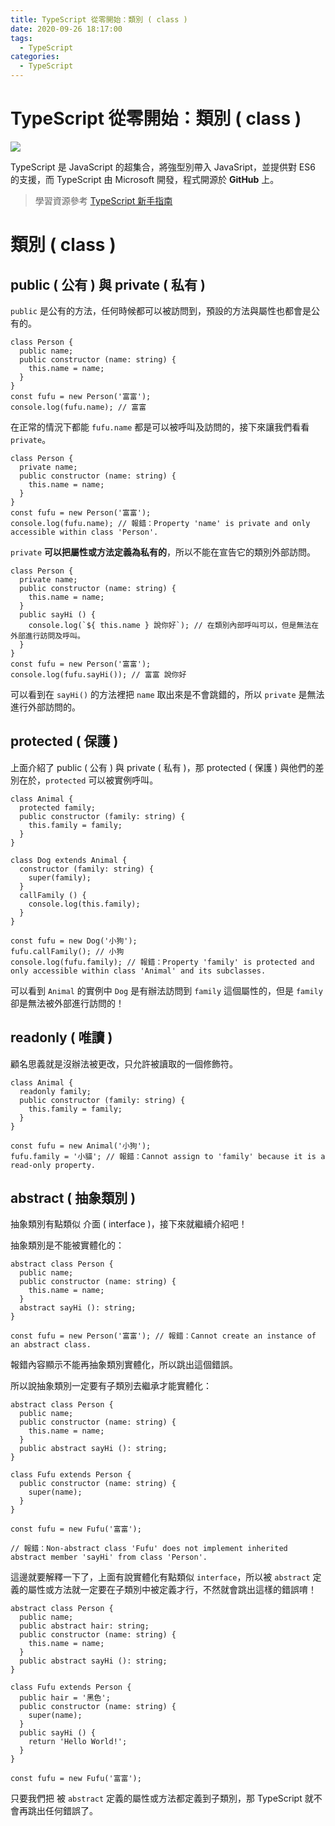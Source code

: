 ```yaml
---
title: TypeScript 從零開始：類別 ( class )
date: 2020-09-26 18:17:00
tags:
  - TypeScript
categories: 
  - TypeScript
---
```


# TypeScript 從零開始：類別 ( class )

![](https://firebasestorage.googleapis.com/v0/b/cheetoblog-8edf4.appspot.com/o/TypeScript%2FXZBuk51.png?alt=media&token=190cc704-893e-4dea-ac8c-65043a94280d)

TypeScript 是 JavaScript 的超集合，將強型別帶入 JavaSript，並提供對 ES6 的支援，而 TypeScript 由 Microsoft 開發，程式開源於 **GitHub** 上。

> 學習資源參考 [TypeScript 新手指南](https://willh.gitbook.io/typescript-tutorial/)

<!--more-->

# 類別 ( class )

## public ( 公有 ) 與 private ( 私有 )

`public` 是公有的方法，任何時候都可以被訪問到，預設的方法與屬性也都會是公有的。

```
class Person {
  public name;
  public constructor (name: string) {
    this.name = name;
  }
}
const fufu = new Person('富富');
console.log(fufu.name); // 富富
```

在正常的情況下都能 `fufu.name` 都是可以被呼叫及訪問的，接下來讓我們看看 `private`。

```
class Person {
  private name;
  public constructor (name: string) {
    this.name = name;
  }
}
const fufu = new Person('富富');
console.log(fufu.name); // 報錯：Property 'name' is private and only accessible within class 'Person'.
```

`private` **可以把屬性或方法定義為私有的**，所以不能在宣告它的類別外部訪問。

```
class Person {
  private name;
  public constructor (name: string) {
    this.name = name;
  }
  public sayHi () {
    console.log(`${ this.name } 說你好`); // 在類別內部呼叫可以，但是無法在外部進行訪問及呼叫。
  }
}
const fufu = new Person('富富');
console.log(fufu.sayHi()); // 富富 說你好
```

可以看到在 `sayHi()` 的方法裡把 `name` 取出來是不會跳錯的，所以 `private` 是無法進行外部訪問的。

## protected ( 保護 )

上面介紹了 public ( 公有 ) 與 private ( 私有 )，那 protected ( 保護 ) 與他們的差別在於，`protected` 可以被實例呼叫。

```
class Animal {
  protected family;
  public constructor (family: string) {
    this.family = family;
  }
}

class Dog extends Animal {
  constructor (family: string) {
    super(family);
  }
  callFamily () {
    console.log(this.family);
  }
}

const fufu = new Dog('小狗');
fufu.callFamily(); // 小狗
console.log(fufu.family); // 報錯：Property 'family' is protected and only accessible within class 'Animal' and its subclasses.
```

可以看到 `Animal` 的實例中 `Dog` 是有辦法訪問到 `family` 這個屬性的，但是 `family` 卻是無法被外部進行訪問的！

## readonly ( 唯讀 )

顧名思義就是沒辦法被更改，只允許被讀取的一個修飾符。

```
class Animal {
  readonly family;
  public constructor (family: string) {
    this.family = family;
  }
}

const fufu = new Animal('小狗');
fufu.family = '小貓'; // 報錯：Cannot assign to 'family' because it is a read-only property.
```

## abstract ( 抽象類別 )

抽象類別有點類似 介面 ( interface )，接下來就繼續介紹吧！

抽象類別是不能被實體化的：

```
abstract class Person {
  public name;
  public constructor (name: string) {
    this.name = name;
  }
  abstract sayHi (): string;
}

const fufu = new Person('富富'); // 報錯：Cannot create an instance of an abstract class.
```

報錯內容顯示不能再抽象類別實體化，所以跳出這個錯誤。

所以說抽象類別一定要有子類別去繼承才能實體化：

```
abstract class Person {
  public name;
  public constructor (name: string) {
    this.name = name;
  }
  public abstract sayHi (): string;
}

class Fufu extends Person {
  public constructor (name: string) {
    super(name);
  }
}

const fufu = new Fufu('富富');

// 報錯：Non-abstract class 'Fufu' does not implement inherited abstract member 'sayHi' from class 'Person'.
```

這邊就要解釋一下了，上面有說實體化有點類似 `interface`，所以被 `abstract` 定義的屬性或方法就一定要在子類別中被定義才行，不然就會跳出這樣的錯誤唷！

```
abstract class Person {
  public name;
  public abstract hair: string;
  public constructor (name: string) {
    this.name = name;
  }
  public abstract sayHi (): string;
}

class Fufu extends Person {
  public hair = '黑色';
  public constructor (name: string) {
    super(name);
  }
  public sayHi () {
    return 'Hello World!';
  }
}

const fufu = new Fufu('富富');
```

只要我們把 被 `abstract` 定義的屬性或方法都定義到子類別，那 TypeScript 就不會再跳出任何錯誤了。